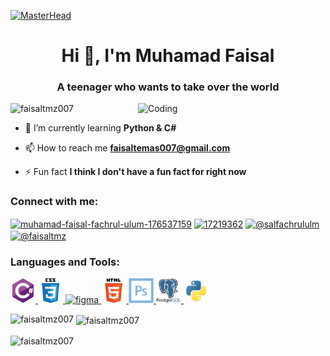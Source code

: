 [![MasterHead](https://upload.wikimedia.org/wikipedia/commons/7/72/Playing_T-Rex_Runner.gif)](https://github.com/FaisalTmz007)
<h1 align="center">Hi 👋, I'm Muhamad Faisal</h1>
<h3 align="center">A teenager who wants to take over the world</h3>

<img align="right" alt="Coding" width="300" src="https://c.tenor.com/RDEHjB7H1HQAAAAC/mario-hi.gif">

<p align="left"> <img src="https://komarev.com/ghpvc/?username=faisaltmz007&label=Profile%20views&color=0e75b6&style=flat" alt="faisaltmz007" /> </p>

- 🌱 I’m currently learning **Python & C#**

- 📫 How to reach me **faisaltemas007@gmail.com**

- ⚡ Fun fact **I think I don't have a fun fact for right now**

<h3 align="left">Connect with me:</h3>
<p align="left">
<a href="https://linkedin.com/in/muhamad-faisal-fachrul-ulum-176537159" target="blank"><img align="center" src="https://raw.githubusercontent.com/rahuldkjain/github-profile-readme-generator/master/src/images/icons/Social/linked-in-alt.svg" alt="muhamad-faisal-fachrul-ulum-176537159" height="30" width="40" /></a>
<a href="https://stackoverflow.com/users/17219362" target="blank"><img align="center" src="https://raw.githubusercontent.com/rahuldkjain/github-profile-readme-generator/master/src/images/icons/Social/stack-overflow.svg" alt="17219362" height="30" width="40" /></a>
<a href="https://instagram.com/@salfachrululm" target="blank"><img align="center" src="https://raw.githubusercontent.com/rahuldkjain/github-profile-readme-generator/master/src/images/icons/Social/instagram.svg" alt="@salfachrululm" height="30" width="40" /></a>
<a href="https://www.hackerrank.com/@faisaltmz" target="blank"><img align="center" src="https://raw.githubusercontent.com/rahuldkjain/github-profile-readme-generator/master/src/images/icons/Social/hackerrank.svg" alt="@faisaltmz" height="30" width="40" /></a>
</p>

<h3 align="left">Languages and Tools:</h3>
<p align="left"> <a href="https://www.w3schools.com/cs/" target="_blank" rel="noreferrer"> <img src="https://raw.githubusercontent.com/devicons/devicon/master/icons/csharp/csharp-original.svg" alt="csharp" width="40" height="40"/> </a> <a href="https://www.w3schools.com/css/" target="_blank" rel="noreferrer"> <img src="https://raw.githubusercontent.com/devicons/devicon/master/icons/css3/css3-original-wordmark.svg" alt="css3" width="40" height="40"/> </a> <a href="https://www.figma.com/" target="_blank" rel="noreferrer"> <img src="https://www.vectorlogo.zone/logos/figma/figma-icon.svg" alt="figma" width="40" height="40"/> </a> <a href="https://www.w3.org/html/" target="_blank" rel="noreferrer"> <img src="https://raw.githubusercontent.com/devicons/devicon/master/icons/html5/html5-original-wordmark.svg" alt="html5" width="40" height="40"/> </a> <a href="https://www.photoshop.com/en" target="_blank" rel="noreferrer"> <img src="https://raw.githubusercontent.com/devicons/devicon/master/icons/photoshop/photoshop-line.svg" alt="photoshop" width="40" height="40"/> </a> <a href="https://www.postgresql.org" target="_blank" rel="noreferrer"> <img src="https://raw.githubusercontent.com/devicons/devicon/master/icons/postgresql/postgresql-original-wordmark.svg" alt="postgresql" width="40" height="40"/> </a> <a href="https://www.python.org" target="_blank" rel="noreferrer"> <img src="https://raw.githubusercontent.com/devicons/devicon/master/icons/python/python-original.svg" alt="python" width="40" height="40"/> </a> </p>

<p><img align="left" src="https://github-readme-stats.vercel.app/api/top-langs?username=faisaltmz007&show_icons=true&locale=en&layout=compact" alt="faisaltmz007" /></p>

<p>&nbsp;<img align="center" src="https://github-readme-stats.vercel.app/api?username=faisaltmz007&show_icons=true&locale=en" alt="faisaltmz007" /></p>

<p><img align="center" src="https://github-readme-streak-stats.herokuapp.com/?user=faisaltmz007&" alt="faisaltmz007" /></p>
